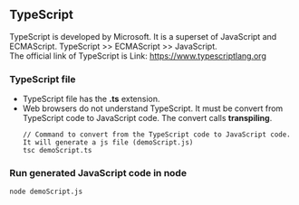 ## TypeScript
TypeScript is developed by Microsoft. It is a superset of JavaScript and ECMAScript. TypeScript >> ECMAScript >> JavaScript. <br>
The official link of TypeScript is Link: https://www.typescriptlang.org <br>

### TypeScript file
- TypeScript file has the **.ts** extension.
- Web browsers do not understand TypeScript. It must be convert from TypeScript code to JavaScript code. The convert calls **transpiling**.
  ```
  // Command to convert from the TypeScript code to JavaScript code. It will generate a js file (demoScript.js)
  tsc demoScript.ts
  ````
  
### Run generated JavaScript code in node
  ```
  node demoScript.js
  ```
